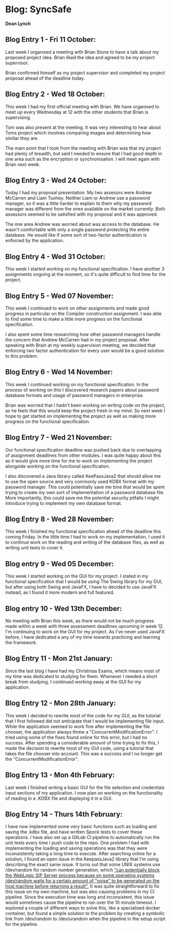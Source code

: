 # Blog: SyncSafe

**Dean Lynch**

## Blog Entry 1 - Fri 11 October:

Last week I organised a meeting with Brian Stone to have a talk about my proposed project idea. 
Brian liked the idea and agreed to be my project supervisor. 

Brian confirmed himself as my project supervisor and completed my project proposal ahead of the deadline today.

## Blog Entry 2 - Wed 18 October:

This week I had my first official meeting with Brian. 
We have organised to meet up every Wednesday at 12 with the other students that Brian is supervising.

Tom was also present at the meeting. 
It was very interesting to hear about Toms project which involves comparing images and determining how similar they are.

The main point that I took from the meeting with Brian was that my project had plenty of breadth, but said I needed to ensure that I had good depth in one area such as the encryption or synchronisation. 
I will meet again with Brian next week.

## Blog Entry 3 - Wed 24 October:
Today I had my proposal presentation. 
My two assesors were Andrew McCarren and Liam Tuohey.
Neither Liam or Andrew use a password manager, so it was a little harder to explain to them why my password manager was different from the ones available on the market currently.
Both assessors seemed to be satisfied with my proposal and it was approved.

The one area Andrew was worried about was access to the database. 
He wasn't comfortable with only a single password protecting the entire database.
He would like if some sort of two-factor authentication is enforced by the application.

## Blog Entry 4 - Wed 31 October:
This week I started working on my functional specification. 
I have another 3 assignments ongoing at the moment, so it's quite difficult to find time for the project.

## Blog Entry 5 - Wed 07 November:
This week I continued to work on other assignments and made good progress in particular on the Compiler construction assignment.
I was able to find some time to make a little more progress on the functional specification.

I also spent some time researching how other password managers handle the concern that Andrew McCarren had in my project proposal.
After speaking with Brain at my weekly supervision meeting, we decided that enforcing two factor authentication for every user would be a good solution to this problem.

## Blog Entry 6 - Wed 14 November:
This week I continued working on my functional specification. 
In the process of working on this I discovered research papers about password database formats and usage of password managers in enterprise.

Brian was worried that I hadn't been working on writing code on the project, as he feels that this would keep the project fresh in my mind. 
So next week I hope to get started on implementing the project as well as making more progress on the functional specification.

## Blog Entry 7 - Wed 21 November:
Our functional specification deadline was pushed back due to overlapping of assignment deadlines from other modules. 
I was quite happy about this as it would give more time for me to work on implementing the project alongside working on the functional specification.

I also discovered a Java library called KeePassJava2 that should allow me to use the open source and very commonly used KDBX format with my password manager. 
This could potentially save me time that would be spent trying to create my own sort of implementation of a password database file.
More importantly, this could save me the potential security pitfalls I might introduce trying to implement my own database format.

## Blog Entry 8 - Wed 28 November:
This week I finished my functional specification ahead of the deadline this coming Friday. 
In the little time I had to work on my implementation, I used it to continue work on the reading and writing of the database files, as well as writing unit tests to cover it.

## Blog entry 9 - Wed 05 December:
This week I started working on the GUI for my project.
I stated in my functional specification that I would be using The Swing library for my GUI, but after using both Swing and JavaFX, I have to decided to use JavaFX instead, as I found it more modern and full featured.

## Blog entry 10 - Wed 13th December:
No meeting with Brian this week, as there would not be much progress made within a week with three assessment deadlines upcoming in week 12.
I'm continuing to work on the GUI for my project.
As I've never used JavaFX before, I have dedicated a any of my time towards practicing and learning the framework.

## Blog Entry 11 - Mon 21st January:
Since the last blog I have had my Christmas Exams, which means most of my time was dedicated to studying for them.
Whenever I needed a short break from studying, I continued working away at the GUI for my application.

## Blog Entry 12 - Mon 28th January:
This week I decided to rewrite most of the code for my GUI, as the tutorial that I first followed did not anticipate that I would be implementing file input.
While the application seemed to work fine after implementing the file chooser, the application always threw a "ConcurrentModificationError".
I tried using some of the fixes found online for this error, but I had no success.
After spending a considerable amount of time trying to fix this, I made the decision to rewrite most of my GUI code, using a tutorial that takes the file chooser into account.
This was a success and I no longer get the "ConcurrentModificationError".

## Blog Entry 13 - Mon 4th February:
Last week I finished writing a basic GUI for the file selection and credentials input sections of my application.
I now plan on working on the functionality of reading in a .KDBX file and displaying it in a GUI.

## Blog Entry 14 - Thurs 14th February:
I have now implemented some very basic functions such as loading and saving the .kdbx file, and have written Spock tests to cover these operations.
I have also set up a GitLab CI pipeline to automatically run the unit tests every time I push code to the repo.
One problem I had with implementing the loading and saving operations was that they were inconsistently taking a long time to execute.
After searching online for a solution, I found an open issue in the KeepassJava2 library that I'm using describing the exact same issue.
It turns out that some UNIX systems use /dev/random for random number generation, which ["can potentially block the WebLogic SIP Server process because on some operating systems /dev/random waits for a certain amount of "noise" to be generated on the host machine before returning a result".](https://docs.oracle.com/cd/E13209_01/wlcp/wlss30/configwlss/jvmrand.html)
It was quite straightforward to fix this issue on my own machine, but was also causing problems in my CI pipeline.
Since the execution time was long and inconsistent, this issue would sometimes cause the pipeline to run over the 10 minute timeout.
I explored a couple of different ways to solve this, like a specialised docker container, but found a simple solution to the problem by creating a symbolic link from /dev/random to /dev/urandom when the pipeline in the setup script for the pipeline.
